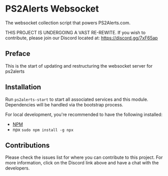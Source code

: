 # PS2Alerts Websocket
The websocket collection script that powers PS2Alerts.com.

THIS PROJECT IS UNDERGOING A VAST RE-REWITE. If you wish to contribute, please join our Discord located at: https://discord.gg/7xF65ap

## Preface

This is the start of updating and restructuring the websocket server for ps2alerts

## Installation

Run `ps2alerts-start` to start all associated services and this module. Dependencies will be handled via the bootstrap process.

For local development, you're recommended to have the following installed:

* [NPM](https://www.npmjs.com/get-npm)
* npx `sudo npm install -g npx`

## Contributions

Please check the issues list for where you can contribute to this project. For more information, click on the Discord link above and have a chat with the developers.